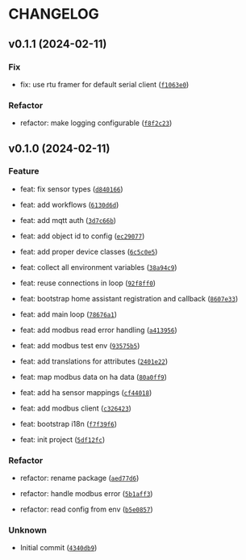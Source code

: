 # CHANGELOG



## v0.1.1 (2024-02-11)

### Fix

* fix: use rtu framer for default serial client ([`f1063e0`](https://github.com/The-Smartest-Home/hass_inspirair/commit/f1063e050926171380a3adf226464366784d3323))

### Refactor

* refactor: make logging configurable ([`f8f2c23`](https://github.com/The-Smartest-Home/hass_inspirair/commit/f8f2c23b6e3241a9bfc6405050141288713ff5fc))


## v0.1.0 (2024-02-11)

### Feature

* feat: fix sensor types ([`d840166`](https://github.com/The-Smartest-Home/hass_inspirair/commit/d840166864ca916f19cb703f691ccaa396e5744e))

* feat: add workflows ([`6130d6d`](https://github.com/The-Smartest-Home/hass_inspirair/commit/6130d6db1faa2ce560859591fbdbb29872bc630a))

* feat: add mqtt auth ([`3d7c66b`](https://github.com/The-Smartest-Home/hass_inspirair/commit/3d7c66bfee9a610209c001e28da5404fafc10b9e))

* feat: add object id to config ([`ec29077`](https://github.com/The-Smartest-Home/hass_inspirair/commit/ec2907766aa9bfbac9658b028faf1953a9d643ce))

* feat: add proper device classes ([`6c5c0e5`](https://github.com/The-Smartest-Home/hass_inspirair/commit/6c5c0e5495d6d03add14649550ff014e554e8cec))

* feat: collect all environment variables ([`38a94c9`](https://github.com/The-Smartest-Home/hass_inspirair/commit/38a94c9e7c2a9d462c8525eebdd1aac4c08fd20c))

* feat: reuse connections in loop ([`92f8ff0`](https://github.com/The-Smartest-Home/hass_inspirair/commit/92f8ff021a0d99ac8e27843d4abaa9b39184f984))

* feat: bootstrap home assistant registration and callback ([`8607e33`](https://github.com/The-Smartest-Home/hass_inspirair/commit/8607e337a6dfff9d981303face088807d8683832))

* feat: add main loop ([`78676a1`](https://github.com/The-Smartest-Home/hass_inspirair/commit/78676a10dd49b7dd66c0d489623638f81758d289))

* feat: add modbus read error handling ([`a413956`](https://github.com/The-Smartest-Home/hass_inspirair/commit/a4139563ef64518ca43166f1f7bd24437f4ed575))

* feat: add modbus test env ([`93575b5`](https://github.com/The-Smartest-Home/hass_inspirair/commit/93575b5b75dc9cc7ac1d698bccdfd5afca826a02))

* feat: add translations for attributes ([`2401e22`](https://github.com/The-Smartest-Home/hass_inspirair/commit/2401e2274eb3e23d39c80bdee91bbe6819cf3c95))

* feat: map modbus data on ha data ([`80a0ff9`](https://github.com/The-Smartest-Home/hass_inspirair/commit/80a0ff930d34b129bb76d21b0532b0185ad58f3e))

* feat: add ha sensor mappings ([`cf44018`](https://github.com/The-Smartest-Home/hass_inspirair/commit/cf44018b52540f5c3e5d4e9028920f7599e43f94))

* feat: add modbus client ([`c326423`](https://github.com/The-Smartest-Home/hass_inspirair/commit/c326423a44e47bb9dca031f0ef2359d4f1fa5cbc))

* feat: bootstrap i18n ([`f7f39f6`](https://github.com/The-Smartest-Home/hass_inspirair/commit/f7f39f6a73e2fe78af97082cd91385e79a2d5514))

* feat: init project ([`5df12fc`](https://github.com/The-Smartest-Home/hass_inspirair/commit/5df12fcf091124a4b0e923312fd9845a45e4f47b))

### Refactor

* refactor: rename package ([`aed77d6`](https://github.com/The-Smartest-Home/hass_inspirair/commit/aed77d68ff4d00150a9bdc464f91eeba3e48427b))

* refactor: handle modbus error ([`5b1aff3`](https://github.com/The-Smartest-Home/hass_inspirair/commit/5b1aff348a69e280cface83811f791d5d69ea7aa))

* refactor: read config from env ([`b5e0857`](https://github.com/The-Smartest-Home/hass_inspirair/commit/b5e0857af16e7f9323c44a275bbeaf3cf1490de6))

### Unknown

* Initial commit ([`4340db9`](https://github.com/The-Smartest-Home/hass_inspirair/commit/4340db9ae88ca423d85677e538355c0f35a6111d))
